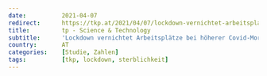 ```yaml
---
date:          2021-04-07
redirect:      https://tkp.at/2021/04/07/lockdown-vernichtet-arbeitsplaetze-bei-hoeherer-covid-mortalitaet/
title:         tp - Science & Technology
subtitle:      'Lockdown vernichtet Arbeitsplätze bei höherer Covid-Mortalität'
country:       AT
categories:    [Studie, Zahlen]
tags:          [tkp, lockdown, sterblichkeit]
---
```

